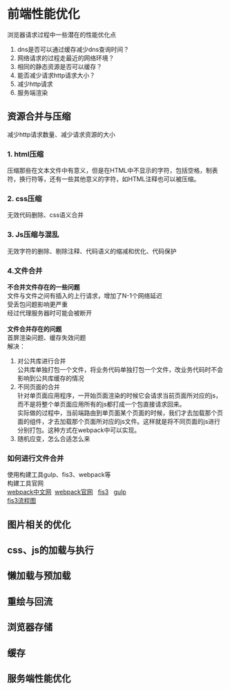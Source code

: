# 前端性能优化
浏览器请求过程中一些潜在的性能优化点<br>
1. dns是否可以通过缓存减少dns查询时间？<br>
2. 网络请求的过程走最近的网络环境？<br>
3. 相同的静态资源是否可以缓存？<br>
4. 能否减少请求http请求大小？<br>
5. 减少http请求<br>
6. 服务端渲染<br>

## 资源合并与压缩
减少http请求数量、减少请求资源的大小<br>
### 1. html压缩
压缩那些在文本文件中有意义，但是在HTML中不显示的字符，包括空格，制表符，换行符等，还有一些其他意义的字符，如HTML注释也可以被压缩。
### 2. css压缩
无效代码删除、css语义合并
### 3. Js压缩与混乱
无效字符的删除、剔除注释、代码语义的缩减和优化、代码保护
### 4.文件合并
**不合并文件存在的一些问题**<br>
文件与文件之间有插入的上行请求，增加了N-1个网络延迟<br>
受丢包问题影响更严重<br>
经过代理服务器时可能会被断开<br><br>
**文件合并存在的问题**<br>
首屏渲染问题、缓存失效问题<br>
解决：<br>
1. 对公共库进行合并<br>
公共库单独打包一个文件，将业务代码单独打包一个文件，改业务代码时不会影响到公共库缓存的情况<br>
2. 不同页面的合并<br>
针对单页面应用程序，一开始页面渲染的时候它会请求当前页面所对应的js，而不是将整个单页面应用所有的js都打成一个包直接请求回来。<br>
实际做的过程中，当前端路由到单页面某个页面的时候，我们才去加载那个页面的组件，才去加载那个页面所对应的js文件。这样就是将不同页面的js进行分别打包。这种方式在webpack中可以实现。<br>
3. 随机应变，怎么合适怎么来<br>
### 如何进行文件合并
使用构建工具gulp、fis3、webpack等<br>
构建工具官网<br>
[webpack中文网](https://www.webpackjs.com/concepts/)&nbsp;&nbsp;[webpack官网](https://webpack.github.io/)&nbsp;&nbsp;
[fis3](http://fis.baidu.com/fis3/docs/beginning/intro.html)&nbsp;&nbsp;
[gulp](https://www.gulpjs.com.cn/docs/getting-started/quick-start/)<br>
[fis3流程图](https://upload-images.jianshu.io/upload_images/704129-b488c5f93b1b0eb5.png)<br>
## 图片相关的优化
## css、js的加载与执行
## 懒加载与预加载
## 重绘与回流
## 浏览器存储
## 缓存
## 服务端性能优化
